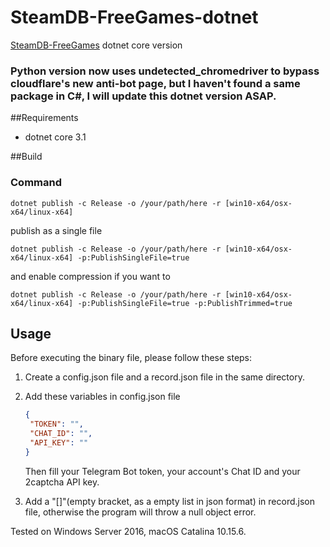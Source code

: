 # SteamDB-FreeGames-dotnet
 [SteamDB-FreeGames](https://github.com/azhuge233/SteamDB-FreeGames) dotnet core version

### Python version now uses undetected_chromedriver to bypass cloudflare's new anti-bot page, but I haven't found a same package in C#, I will update this dotnet version ASAP.

##Requirements

- dotnet core 3.1

##Build

### Command

```
dotnet publish -c Release -o /your/path/here -r [win10-x64/osx-x64/linux-x64]
```

publish as a single file

```
dotnet publish -c Release -o /your/path/here -r [win10-x64/osx-x64/linux-x64] -p:PublishSingleFile=true
```

and enable compression if you want to

```
dotnet publish -c Release -o /your/path/here -r [win10-x64/osx-x64/linux-x64] -p:PublishSingleFile=true -p:PublishTrimmed=true
```

## Usage

Before executing the binary file, please follow these steps:

1. Create a config.json file and a record.json file in the same directory.

2. Add these variables in config.json file

   ```json
   {
   	"TOKEN": "",
   	"CHAT_ID": "",
   	"API_KEY": ""
   }
   ```

   Then fill your Telegram Bot token, your account's Chat ID and your 2captcha API key.

3. Add a "[]"(empty bracket, as a empty list in json format) in record.json file, otherwise the program will throw a null object error.

Tested on Windows Server 2016, macOS Catalina 10.15.6.

